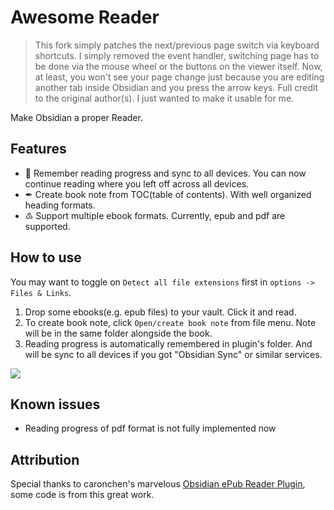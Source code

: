 # Awesome Reader

> This fork simply patches the next/previous page switch via keyboard shortcuts. I simply removed the event handler, switching page has to be done via the mouse wheel or the buttons on the viewer itself. Now, at least, you won't see your page change just because you are editing another tab inside Obsidian and you press the arrow keys.
> Full credit to the original author(s). I just wanted to make it usable for me.

Make Obsidian a proper Reader.

## Features

- 💾 Remember reading progress and sync to all devices. You can now continue reading where you left off across all
  devices.
- ✒ Create book note from TOC(table of contents). With well organized heading formats.
- ♳ Support multiple ebook formats. Currently, epub and pdf are supported.


## How to use

You may want to toggle on `Detect all file extensions` first in `options -> Files & Links`.

1. Drop some ebooks(e.g. epub files) to your vault. Click it and read.
2. To create book note, click `Open/create book note` from file menu. Note will be in the same folder alongside the
   book.
3. Reading progress is automatically remembered in plugin's folder. And will be sync to all devices if you got "Obsidian
   Sync" or similar services.

![](resources/img1.png)

## Known issues

- Reading progress of pdf format is not fully implemented now

## Attribution

Special thanks to caronchen's
marvelous [Obsidian ePub Reader Plugin](https://github.com/caronchen/obsidian-epub-plugin),
some code is from this great work.
